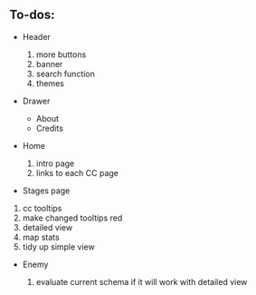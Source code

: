 ## To-dos:

- Header

  1. more buttons
  2. banner
  3. search function
  4. themes

- Drawer

  - About
  - Credits

- Home

  1. intro page
  2. links to each CC page

- Stages page

1.  cc tooltips
2.  make changed tooltips red
3.  detailed view
4.  map stats
5.  tidy up simple view

- Enemy

  1. evaluate current schema if it will work with detailed view
